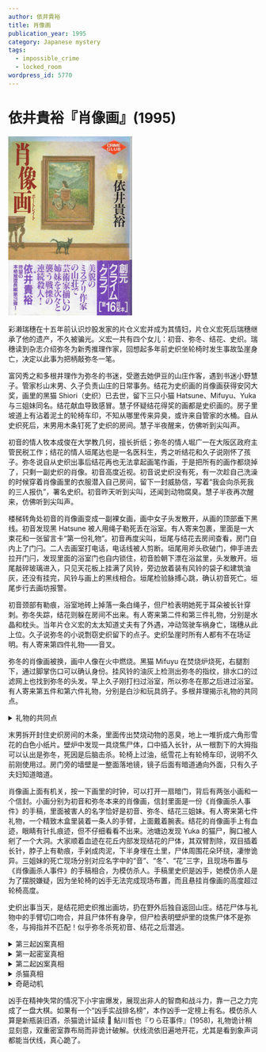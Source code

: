 ```yaml
---
author: 依井貴裕
title: 肖像画
publication_year: 1995
category: Japanese mystery
tags:
  - impossible_crime
  - locked_room
wordpress_id: 5770
---
```


# 依井貴裕『肖像画』(1995)

<img src=images/1995_cover.jpg width=250/>

彩濑瑞穗在十五年前认识炒股发家的片仓义宏并成为其情妇，片仓义宏死后瑞穗继承了他的遗产，不久被骗光。义宏一共有四个女儿：初音、弥冬、结花、史织。瑞穗读到杂志介绍弥冬为新秀推理作家，回想起多年前史织坐轮椅时发生事故坠崖身亡，决定以此事为把柄敲弥冬一笔。

富冈秀之和多根井理作为弥冬的书迷，受邀去她伊豆的山庄作客，遇到书迷小野慧子。管家杉山末男、久子负责山庄的日常事务。结花为史织画的肖像画获得安冈大奖，画里的黑猫 Shiori（史织）已去世，留下三只小猫 Hatsune、Mifuyu、Yuka 与三姐妹同名。结花献血导致感冒。慧子怀疑结花得奖的画都是史织画的。房子里坡道上有沾着泥土的轮椅车印，不知从哪里传来异臭，或许来自管家的水桶。自从史织死后，末男用木条钉死了史织的房间。慧子半夜醒来，仿佛听到尖叫声。

初音的情人牧本成俊在大学教几何，擅长折纸；弥冬的情人堀广一在大阪区政府主管民税工作；结花的情人垣尾达也是一名医科生，秀之听结花和久子说刚怀了孩子。弥冬说自从史织出事后结花再也无法拿起画笔作画，于是把所有的画作都烧掉了，只剩一副史织的肖像。初音高度近视。初音说史织没有死，有一次趁自己洗澡的时候穿着肖像画里的衣服潜入自己房间，留下一封威胁信，写着“我会向杀死我的三人报仇”，署名史织。初音昨天听到尖叫，还闻到动物腐臭。慧子半夜再次醒来，仿佛听到尖叫声。

楼梯转角处初音的肖像画变成一副裸女画，画中女子头发散开，从画的顶部垂下黑线。初音发现黑 Hatsune 被人用绳子勒死丢在浴室。有人寄来包裹，里面是一大束花和一张留言卡“第一份礼物”。初音再度尖叫，垣尾与结花去房间查看，房门自内上了门闩。二人去画室打电话，电话线被人剪断。垣尾用斧头砍破门，伸手进去拉开门闩，发现里面的浴室门也自内锁住，初音脸朝下漂在浴盆里，头发散开。垣尾敲碎玻璃进入，只见天花板上挂满了风铃，旁边放着装有风铃的袋子和建筑油灰，还没有挂完，风铃与画上的黑线相合。垣尾检验脉搏心跳，确认初音死亡。垣尾步行去画坊报警。

初音颈部有勒痕，浴室地砖上掉落一条白绳子，但尸检表明她死于耳朵被长针穿刺。弥冬失踪，结花则躲在房间不出来。有人寄来第二件和第三件礼物，分别是水晶和枕头。当年片仓义宏的太太知道丈夫有了外遇，冲动驾驶车祸身亡，瑞穗从此上位。久子说弥冬的小说剽窃史织留下的点子。史织坠崖时所有人都有不在场证明。有人寄来第四件礼物——音叉。

弥冬的肖像画被换，画中人像在火中燃烧。黑猫 Mifuyu 在焚烧炉烧死，右腿割下，通过脚掌伤口可以确认身份。挂风铃的油灰上检测出弥冬的指纹，排水口的过滤网上也找到弥冬的头发。早上久子刚打扫过浴室，所以弥冬在那之后进过浴室。有人寄来第五件和第六件礼物，分别是白沙和玩具鸽子。多根井理揭示礼物的共同点。

<details><summary>礼物的共同点</summary>
共同点是“时钟”：花钟、水晶钟、枕边钟（闹钟）、音叉钟、沙漏、鸽子钟。
</details>

末男拆开封住史织房间的木条，里面传出焚烧动物的恶臭，地上一堆折成六角形雪花的白色小纸片。壁炉中发现一具烧焦尸体，口中插入长针，从一根割下的大拇指可以认出是弥冬，死因是后脑击杀。轮椅上过油，纸雪花上有轮椅车印，说明不久前刚使用过。房门旁的墙壁是一整面落地镜，镜子后面有暗道通向外面，只有久子夫妇知道暗道。

肖像画上面有机关，按一下画里的时钟，可以打开一扇暗门，背后有两张小画和一个信封。小画分别为初音和弥冬本来的肖像画，信封里面是一份《肖像画杀人事件》的手稿，里面被害人的名字恰好是初音、弥冬、结花三姐妹。有人寄来第七件礼物，一个精致木盒里装着一条人的手臂，上面戴着腕表。结花的肖像画手上有血迹，眼睛有针扎痕迹，但不仔细看看不出来。池塘边发现 Yuka 的猫尸，胸口被人剜了一个大洞。大家顺着血迹在花丘内部发现结花的尸体，其双臂割除，双目插着长针，脖子上有勒痕，手剁成肉泥，下半身埋在土里，尸体周围花朵环绕，凄惨诡异。三姐妹的死亡现场分别对应名字中的“音”、“冬”、“花”三字，且现场布置与《肖像画杀人事件》的手稿相合，为模仿杀人。手稿里史织是凶手，她模仿杀人是为了摆脱嫌疑，因为坐轮椅的凶手无法完成现场布置，而且悬挂肖像画的高度超过轮椅高度。

史织出事当天，是结花把史织推出画坊，扔在野外后独自返回山庄。结花尸体与礼物中的手臂切口吻合，并且尸体怀有身孕，但尸检表明壁炉里的烧焦尸体不是弥冬，与拇指并不匹配！似乎弥冬杀死初音、结花之后潜逃。

<details><summary>第三起凶案真相</summary>
凶手是结花，花丘里的怀孕尸体不是结花。种种迹象表明结花没有怀孕：随便吃感冒药，与垣尾去 Disney 玩孕妇禁止的太空山项目，在健身房洗桑拿，献血，拒绝黄金周和弥冬一起去夏威夷是因为生理期。尸体的两条断臂上没有献血的针眼，也说明不是结花。伪装成结花的尸体是已经怀孕的弥冬，二者血型相同。秀之听到的结花和弥冬关于怀孕的对话说的是叫 Yuka（结花）的猫。凶手调换肖像画，按照手稿模仿“花”的主题杀人，都是为了让人以为第三具尸体是结花，并误导弥冬是凶手。手稿里写的尸体右臂遭乱砍，但凶手已经切下弥冬的大拇指放在第二具尸体旁边，所以将整只手剁成肉泥，掩盖尸体缺少拇指的事实，同时避免了指纹比对。凶手为了掩盖“断手”与手稿中“砍臂”的不一致，把手臂当作礼物寄出，前面的礼物联系“时钟”是为了掩盖寄手臂的真实意图。本来手稿第三起案子是刺杀，但弥冬脖子上有勒痕，所以只好改成勒死。
</details>

<details><summary>第一起密室真相</summary>
种种迹象表明结花和垣尾在浴室里的看到的第一具尸体不是初音而是弥冬：
<ul>
<li>初音高度近视，洗澡时却能看到有人放威胁信，是因为她洗澡时戴隐形眼镜（框架眼镜会起雾），过滤网也是防止隐形眼镜被冲走，可是尸体却没有戴隐形眼镜。</li>
<li>初音小时候烫伤留下疤痕，不愿穿比基尼，可是尸体背后有比基尼晒痕。</li>
<li>初音习惯在入浴前摘下框架眼镜放在床头柜上。垣尾为了进入浴室在房间里寻找胶带和钉锤，不小心撞倒了床头柜，将上面的东西全部打翻在地，发出了“啪嗒”一声，那是纸张落地而不是框架眼镜落地的声音。
</li>
<li>结花移动脏衣服篓时发出“喀拉”声，但衣篓里只有内外衣物。衣篓里本来装了弥冬的项链或手镯，后来才换成结花的衣物。</li>
</ul>
垣尾去画坊报警后，结花将弥冬尸体搬入汽车后备箱，用真正的初音尸体调换。结花说自己不会开车是说谎（有一年弥冬滑雪骨折，初音摔碎眼镜无法开车，只可能是结花送弥冬去医院）。

弥冬不爽垣尾拒绝自己与初音交往，打算愚人节假扮成死去的初音吓唬垣尾。她把直发烫卷，听从结花的建议全身赤裸，防止医科生垣尾检查身体。结花谎称垣尾讨厌风铃，骗弥冬在天花板上挂满风铃，防止垣尾靠近。本来二人约定弥冬尖叫为号，结花带垣尾进入浴室发现“尸体”，等垣尾报警时杀害弥冬，然后调换尸体，嫁祸弥冬。没想到弥冬挂风铃时脚底打滑，心脏麻痹意外身亡，现场意外形成密室。结花继续执行计划，将尸体调包。结花从耳朵刺死初音，是为了防止尸体上出现大小便失禁一类的勒死特征，以免被人看穿尸体有假。结花用轮椅搬运尸体，所以地毯上有水滴，地面有车轮水渍。
</details>

<details><summary>第二起凶案真相</summary>
当年史织坐轮椅回到画坊，打电话请人帮助自己回山庄，瑞穗、初音、弥冬都不帮助，这才发生坠崖事故，所以真凶是瑞穗、初音、弥冬，而非结花。瑞穗把结花误认为弥冬，对她讲述了整件事情经过，结果被结花杀害。结花用轮椅将瑞穗的尸体从秘道运进史织的房间，从而留下了秀之刚到山庄时看到的车轮印。她切下瑞穗的拇指，往其口中插入长针，将尸体扔进壁炉焚烧，地上铺满纸雪花，误导尸体是弥冬。
</details>

<details><summary>杀猫真相</summary>
结花杀死黑猫 Yuka，是为了让人以猫血为路标，尽快发现弥冬的尸体，以免尸体腐烂促使警察验尸比对身份。她杀死 Mifuyu 也是为了掩盖尸臭。她杀死 Hatsune，是为了让初音不敢再进入自己浴室，这样她便可以顺理成章地把自己的浴室借给初音使用，将其关在里面杀害。她以 Hatsune、Mifuyu、Yuka 的顺序杀死黑猫，是误导三姐妹也是以同样顺序遇害。慧子听到的惨叫是猫咪被杀。
</details>

<details><summary>奇葩动机</summary>
结花精神失常，想通过制造杀人场景冲淡史织之死给自己的冲击，有朝一日能重拾画笔。
</details>

凶手在精神失常的情况下小宇宙爆发，展现出非人的智商和战斗力，靠一己之力完成了一盘大棋。如果有一个“凶手实战排名榜”，本作凶手一定榜上有名。模仿杀人算是新瓶装旧酒，杀猫诡计延续 📖 鮎川哲也『りら荘事件』(1958)，礼物诡计稍显刻意，双重密室靠布局而非诡计破解。伏线流依旧遍地开花，尤其是看到象声词都能当伏线，真心跪了。